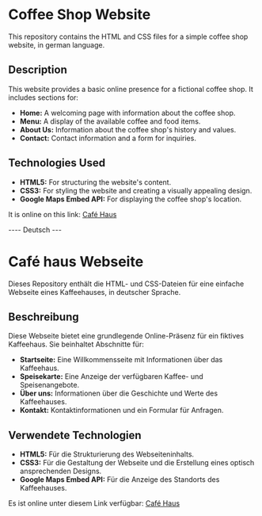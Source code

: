 

# Coffee Shop Website

This repository contains the HTML and CSS files for a simple coffee shop website, in german language.

## Description

This website provides a basic online presence for a fictional coffee shop. It includes sections for:

* **Home:** A welcoming page with information about the coffee shop.
* **Menu:** A display of the available coffee and food items.
* **About Us:** Information about the coffee shop's history and values.
* **Contact:** Contact information and a form for inquiries.

## Technologies Used

* **HTML5:** For structuring the website's content.
* **CSS3:** For styling the website and creating a visually appealing design.
* **Google Maps Embed API:** For displaying the coffee shop's location.

It is online on this link: [Café Haus](cafe-haus-jml3p8iqq-icaromisquitas-projects.vercel.app)

---- Deutsch ---

# Café haus Webseite

Dieses Repository enthält die HTML- und CSS-Dateien für eine einfache Webseite eines Kaffeehauses, in deutscher Sprache.

## Beschreibung

Diese Webseite bietet eine grundlegende Online-Präsenz für ein fiktives Kaffeehaus. Sie beinhaltet Abschnitte für:

* **Startseite:** Eine Willkommensseite mit Informationen über das Kaffeehaus.
* **Speisekarte:** Eine Anzeige der verfügbaren Kaffee- und Speisenangebote.
* **Über uns:** Informationen über die Geschichte und Werte des Kaffeehauses.
* **Kontakt:** Kontaktinformationen und ein Formular für Anfragen.

## Verwendete Technologien

* **HTML5:** Für die Strukturierung des Webseiteninhalts.
* **CSS3:** Für die Gestaltung der Webseite und die Erstellung eines optisch ansprechenden Designs.
* **Google Maps Embed API:** Für die Anzeige des Standorts des Kaffeehauses.

Es ist online unter diesem Link verfügbar: [Café Haus](cafe-haus-jml3p8iqq-icaromisquitas-projects.vercel.app)
